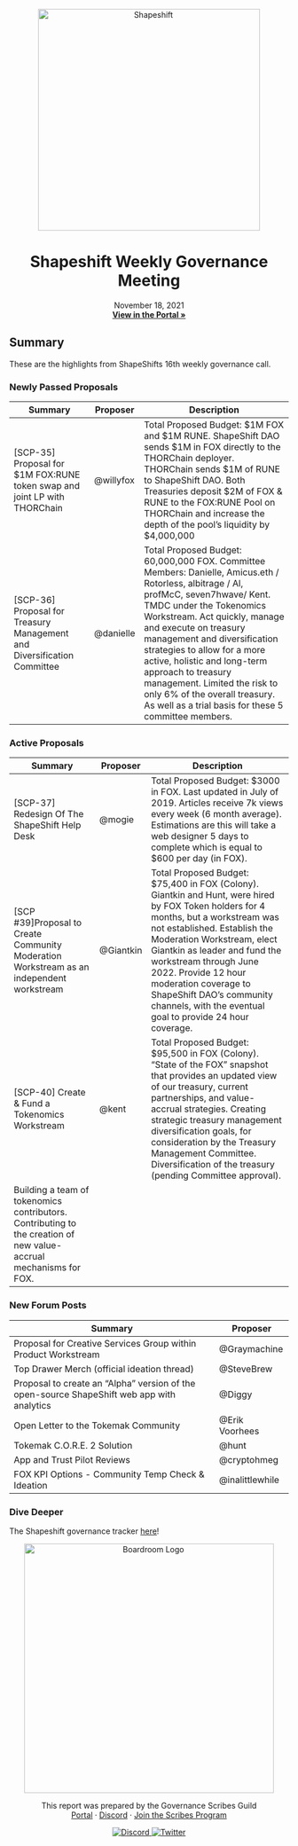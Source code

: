 
<p align="center">
  <a href="https://app.boardroom.info/shapeshift/overview">
    <img src="https://assets-global.website-files.com/5cec55545d0f47cfe2a39a8e/5e9aacff05bf3ab1bb0f86b4_ss-horizontal-light.png" alt="Shapeshift" width="400" />
  </a>
  <h1 align="center">Shapeshift Weekly Governance Meeting</h1>
  <p align="center">
    November 18, 2021
  <br />
  <a href="https://app.boardroom.info/shapeshift/overview"><strong>View in the Portal »</strong></a>
  <br />
  </p>
</p>

## Summary

These are the highlights from ShapeShifts 16th weekly governance call. 

### Newly Passed Proposals

| Summary | Proposer | Description |
| --- | --- | --- |
[SCP-35] Proposal for $1M FOX:RUNE token swap and joint LP with THORChain | @willyfox | Total Proposed Budget: $1M FOX and $1M RUNE. ShapeShift DAO sends $1M in FOX directly to the THORChain deployer. THORChain sends $1M of RUNE to ShapeShift DAO. Both Treasuries deposit $2M of FOX & RUNE to the FOX:RUNE Pool on THORChain and increase the depth of the pool’s liquidity by $4,000,000 |
[SCP-36] Proposal for Treasury Management and Diversification Committee | @danielle | Total Proposed Budget: 60,000,000 FOX. Committee Members: Danielle, Amicus.eth / Rotorless, albitrage / Al, profMcC, seven7hwave/ Kent. TMDC under the Tokenomics Workstream. Act quickly, manage and execute on treasury management and diversification strategies to allow for a more active, holistic and long-term approach to treasury management. Limited the risk to only 6% of the overall treasury. As well as a trial basis for these 5 committee members. |

### Active Proposals

| Summary | Proposer | Description |
| --- | --- | --- |
[SCP-37] Redesign Of The ShapeShift Help Desk | @mogie | Total Proposed Budget: $3000 in FOX. Last updated in July of 2019. Articles receive 7k views every week (6 month average). Estimations are this will take a web designer 5 days to complete which is equal to $600 per day (in FOX). |
[SCP #39]Proposal to Create Community Moderation Workstream as an independent workstream | @Giantkin | Total Proposed Budget: $75,400 in FOX (Colony). Giantkin and Hunt, were hired by FOX Token holders for 4 months, but a workstream was not established. Establish the Moderation Workstream, elect Giantkin as leader and fund the workstream through June 2022. Provide 12 hour moderation coverage to ShapeShift DAO’s community channels, with the eventual goal to provide 24 hour coverage. |
[SCP-40] Create & Fund a Tokenomics Workstream | @kent | Total Proposed Budget: $95,500 in FOX (Colony). “State of the FOX” snapshot that provides an updated view of our treasury, current partnerships, and value-accrual strategies. Creating strategic treasury management diversification goals, for consideration by the Treasury Management Committee. Diversification of the treasury (pending Committee approval).
Building a team of tokenomics contributors. Contributing to the creation of new value-accrual mechanisms for FOX. |

### New Forum Posts

| Summary | Proposer |
| --- | --- |
Proposal for Creative Services Group within Product Workstream | @Graymachine |
Top Drawer Merch (official ideation thread) | @SteveBrew |
Proposal to create an “Alpha” version of the open-source ShapeShift web app with analytics | @Diggy |
Open Letter to the Tokemak Community | @Erik Voorhees |
Tokemak C.O.R.E. 2 Solution | @hunt |
App and Trust Pilot Reviews | @cryptohmeg |
FOX KPI Options - Community Temp Check & Ideation | @inalittlewhile |

### Dive Deeper

The Shapeshift governance tracker [here](https://docs.google.com/spreadsheets/d/1hQ_JXyAyMX0yH_ldx0JicRDKp5s3lFXh5gaEer6LKGQ/edit#gid=585211365)!

<p align="center">
  <a href="http://app.boardroom.info/">
    <img src="https://i.ibb.co/PFcchnQ/boardroom.png" alt="Boardroom Logo" width="450" />
  </a>
</p>

<p align="center">
	This report was prepared by the Governance Scribes Guild
  <br />
  <a href="http://boardroom.info/">Portal</a>
  ·
  <a href="https://discord.com/invite/tgrTFg9">Discord</a>
  ·
  <a href="https://boardroom.mirror.xyz/JHrN8nVy_J4C7Xzj37zoyPANg0ZnNszhWy9YOZHC0lM">Join the Scribes Program</a>
</p>

<p align="center">
  <a href="https://discord.gg/CEZ8WfuK8s">
    <img src="https://img.shields.io/badge/Discord-Join-7289da?style=for-the-badge&logo=discord&logoColor=white" alt="Discord" />
  </a>
  <a href="https://twitter.com/boardroom_info">
    <img src="https://img.shields.io/badge/Twitter-Follow-1da1f2?style=for-the-badge&logo=twitter&logoColor=white" alt="Twitter" />
  </a>
</p>
